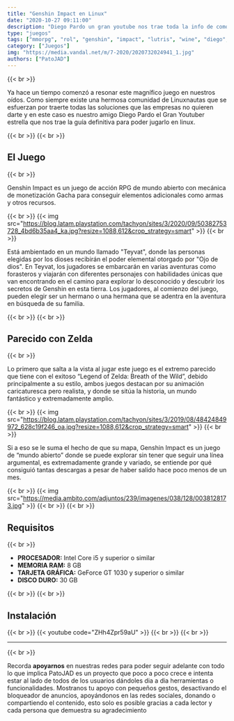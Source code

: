 ```yaml
---
title: "Genshin Impact en Linux"
date: "2020-10-27 09:11:00"
description: "Diego Pardo un gran youtube nos trae toda la info de como jugar este magnifico juego en GNU/Linux"
type: "juegos"
tags: ["mmorpg", "rol", "genshin", "impact", "lutris", "wine", "diego", "pardo", "como", "jugar"]
category: ["Juegos"]
img: "https://media.vandal.net/m/7-2020/2020732024941_1.jpg"
authors: ["PatoJAD"]
---
```


{{< br >}}

Ya hace un tiempo comenzó a resonar este magnífico juego en nuestros oídos. Como siempre existe una hermosa comunidad de Linuxnautas que se esfuerzan por traerte todas las soluciones que las empresas no quieren darte y en este caso es nuestro amigo Diego Pardo el Gran Youtuber estrella que nos trae la guía definitiva para poder jugarlo en linux.

{{< br >}}
{{< br >}}

## El Juego

{{< br >}}

Genshin Impact es un juego de acción RPG de mundo abierto con mecánica de monetización Gacha para conseguir elementos adicionales como armas y otros recursos.

{{< br >}}
{{< img src="https://blog.latam.playstation.com/tachyon/sites/3/2020/09/50382753728_4bd6b35aa4_ka.jpg?resize=1088,612&crop_strategy=smart" >}}
{{< br >}}

Está ambientado en un mundo llamado "Teyvat", donde las personas elegidas por los dioses recibirán el poder elemental otorgado por "Ojo de dios". En Teyvat, los jugadores se embarcarán en varias aventuras como forasteros y viajarán con diferentes personajes con habilidades únicas que van encontrando en el camino para explorar lo desconocido y descubrir los secretos de Genshin en esta tierra. Los jugadores, al comienzo del juego, pueden elegir ser un hermano o una hermana que se adentra en la aventura en búsqueda de su familia.

{{< br >}}
{{< br >}}

## Parecido con Zelda

{{< br >}}

Lo primero que salta a la vista al jugar este juego es el extremo parecido que tiene con el exitoso “Legend of Zelda: Breath of the Wild”, debido principalmente a su estilo, ambos juegos destacan por su animación caricaturesca pero realista, y donde se sitúa la historia, un mundo fantástico y extremadamente amplio.

{{< br >}}
{{< img src="https://blog.latam.playstation.com/tachyon/sites/3/2019/08/48424849972_628c19f246_oa.jpg?resize=1088,612&crop_strategy=smart" >}}
{{< br >}}

Si a eso se le suma el hecho de que su mapa, Genshin Impact es un juego de “mundo abierto” donde se puede explorar sin tener que seguir una línea argumental, es extremadamente grande y variado, se entiende por qué consiguió tantas descargas a pesar de haber salido hace poco menos de un mes.

{{< br >}}
{{< img src="https://media.ambito.com/adjuntos/239/imagenes/038/128/0038128173.jpg" >}}
{{< br >}}
{{< br >}}

## Requisitos

{{< br >}}

* **PROCESADOR:** Intel Core i5 y superior o similar
* **MEMORIA RAM:** 8 GB
* **TARJETA GRÁFICA:** GeForce GT 1030 y superior o similar
* **DISCO DURO:** 30 GB

{{< br >}}
{{< br >}}

## Instalación

{{< br >}}
{{< youtube code="ZHh4Zpr59aU" >}}
{{< br >}}
{{< br >}}

---

{{< br >}}

Recorda **apoyarnos** en nuestras redes para poder seguir adelante con todo lo que implica PatoJAD es un proyecto que poco a poco crece e intenta estar al lado de todos de los usuarios dándoles dia a dia herramientas o funcionalidades. Mostranos tu apoyo con pequeños gestos, desactivando el bloqueador de anuncios, apoyándonos en las redes sociales, donando o compartiendo el contenido, esto solo es posible gracias a cada lector y cada persona que demuestra su agradecimiento

